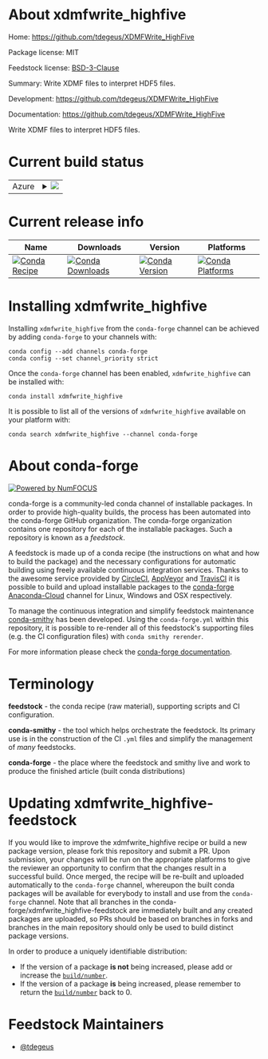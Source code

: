 About xdmfwrite_highfive
========================

Home: https://github.com/tdegeus/XDMFWrite_HighFive

Package license: MIT

Feedstock license: [BSD-3-Clause](https://github.com/conda-forge/xdmfwrite_highfive-feedstock/blob/master/LICENSE.txt)

Summary: Write XDMF files to interpret HDF5 files.

Development: https://github.com/tdegeus/XDMFWrite_HighFive

Documentation: https://github.com/tdegeus/XDMFWrite_HighFive

Write XDMF files to interpret HDF5 files.

Current build status
====================


<table>
    
  <tr>
    <td>Azure</td>
    <td>
      <details>
        <summary>
          <a href="https://dev.azure.com/conda-forge/feedstock-builds/_build/latest?definitionId=9999&branchName=master">
            <img src="https://dev.azure.com/conda-forge/feedstock-builds/_apis/build/status/xdmfwrite_highfive-feedstock?branchName=master">
          </a>
        </summary>
        <table>
          <thead><tr><th>Variant</th><th>Status</th></tr></thead>
          <tbody><tr>
              <td>linux_64</td>
              <td>
                <a href="https://dev.azure.com/conda-forge/feedstock-builds/_build/latest?definitionId=9999&branchName=master">
                  <img src="https://dev.azure.com/conda-forge/feedstock-builds/_apis/build/status/xdmfwrite_highfive-feedstock?branchName=master&jobName=linux&configuration=linux_64_" alt="variant">
                </a>
              </td>
            </tr><tr>
              <td>osx_64</td>
              <td>
                <a href="https://dev.azure.com/conda-forge/feedstock-builds/_build/latest?definitionId=9999&branchName=master">
                  <img src="https://dev.azure.com/conda-forge/feedstock-builds/_apis/build/status/xdmfwrite_highfive-feedstock?branchName=master&jobName=osx&configuration=osx_64_" alt="variant">
                </a>
              </td>
            </tr><tr>
              <td>osx_arm64</td>
              <td>
                <a href="https://dev.azure.com/conda-forge/feedstock-builds/_build/latest?definitionId=9999&branchName=master">
                  <img src="https://dev.azure.com/conda-forge/feedstock-builds/_apis/build/status/xdmfwrite_highfive-feedstock?branchName=master&jobName=osx&configuration=osx_arm64_" alt="variant">
                </a>
              </td>
            </tr><tr>
              <td>win_64</td>
              <td>
                <a href="https://dev.azure.com/conda-forge/feedstock-builds/_build/latest?definitionId=9999&branchName=master">
                  <img src="https://dev.azure.com/conda-forge/feedstock-builds/_apis/build/status/xdmfwrite_highfive-feedstock?branchName=master&jobName=win&configuration=win_64_" alt="variant">
                </a>
              </td>
            </tr>
          </tbody>
        </table>
      </details>
    </td>
  </tr>
</table>

Current release info
====================

| Name | Downloads | Version | Platforms |
| --- | --- | --- | --- |
| [![Conda Recipe](https://img.shields.io/badge/recipe-xdmfwrite_highfive-green.svg)](https://anaconda.org/conda-forge/xdmfwrite_highfive) | [![Conda Downloads](https://img.shields.io/conda/dn/conda-forge/xdmfwrite_highfive.svg)](https://anaconda.org/conda-forge/xdmfwrite_highfive) | [![Conda Version](https://img.shields.io/conda/vn/conda-forge/xdmfwrite_highfive.svg)](https://anaconda.org/conda-forge/xdmfwrite_highfive) | [![Conda Platforms](https://img.shields.io/conda/pn/conda-forge/xdmfwrite_highfive.svg)](https://anaconda.org/conda-forge/xdmfwrite_highfive) |

Installing xdmfwrite_highfive
=============================

Installing `xdmfwrite_highfive` from the `conda-forge` channel can be achieved by adding `conda-forge` to your channels with:

```
conda config --add channels conda-forge
conda config --set channel_priority strict
```

Once the `conda-forge` channel has been enabled, `xdmfwrite_highfive` can be installed with:

```
conda install xdmfwrite_highfive
```

It is possible to list all of the versions of `xdmfwrite_highfive` available on your platform with:

```
conda search xdmfwrite_highfive --channel conda-forge
```


About conda-forge
=================

[![Powered by NumFOCUS](https://img.shields.io/badge/powered%20by-NumFOCUS-orange.svg?style=flat&colorA=E1523D&colorB=007D8A)](http://numfocus.org)

conda-forge is a community-led conda channel of installable packages.
In order to provide high-quality builds, the process has been automated into the
conda-forge GitHub organization. The conda-forge organization contains one repository
for each of the installable packages. Such a repository is known as a *feedstock*.

A feedstock is made up of a conda recipe (the instructions on what and how to build
the package) and the necessary configurations for automatic building using freely
available continuous integration services. Thanks to the awesome service provided by
[CircleCI](https://circleci.com/), [AppVeyor](https://www.appveyor.com/)
and [TravisCI](https://travis-ci.com/) it is possible to build and upload installable
packages to the [conda-forge](https://anaconda.org/conda-forge)
[Anaconda-Cloud](https://anaconda.org/) channel for Linux, Windows and OSX respectively.

To manage the continuous integration and simplify feedstock maintenance
[conda-smithy](https://github.com/conda-forge/conda-smithy) has been developed.
Using the ``conda-forge.yml`` within this repository, it is possible to re-render all of
this feedstock's supporting files (e.g. the CI configuration files) with ``conda smithy rerender``.

For more information please check the [conda-forge documentation](https://conda-forge.org/docs/).

Terminology
===========

**feedstock** - the conda recipe (raw material), supporting scripts and CI configuration.

**conda-smithy** - the tool which helps orchestrate the feedstock.
                   Its primary use is in the construction of the CI ``.yml`` files
                   and simplify the management of *many* feedstocks.

**conda-forge** - the place where the feedstock and smithy live and work to
                  produce the finished article (built conda distributions)


Updating xdmfwrite_highfive-feedstock
=====================================

If you would like to improve the xdmfwrite_highfive recipe or build a new
package version, please fork this repository and submit a PR. Upon submission,
your changes will be run on the appropriate platforms to give the reviewer an
opportunity to confirm that the changes result in a successful build. Once
merged, the recipe will be re-built and uploaded automatically to the
`conda-forge` channel, whereupon the built conda packages will be available for
everybody to install and use from the `conda-forge` channel.
Note that all branches in the conda-forge/xdmfwrite_highfive-feedstock are
immediately built and any created packages are uploaded, so PRs should be based
on branches in forks and branches in the main repository should only be used to
build distinct package versions.

In order to produce a uniquely identifiable distribution:
 * If the version of a package **is not** being increased, please add or increase
   the [``build/number``](https://docs.conda.io/projects/conda-build/en/latest/resources/define-metadata.html#build-number-and-string).
 * If the version of a package **is** being increased, please remember to return
   the [``build/number``](https://docs.conda.io/projects/conda-build/en/latest/resources/define-metadata.html#build-number-and-string)
   back to 0.

Feedstock Maintainers
=====================

* [@tdegeus](https://github.com/tdegeus/)

